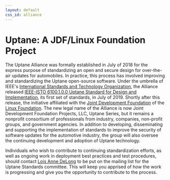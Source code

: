 ```yaml
---
layout: default
css_id: alliance
---
```


# Uptane: A JDF/Linux Foundation Project

The Uptane Alliance was formally established in July of 2018 for the express purpose of standardizing an open and secure design for over-the-air updates for automobiles. In practice, this process has involved improving and standardizing the Uptane open-source software. Under the umbrella of IEEE's [International Standards and Technology Organization](https://ieee-isto.org/), the Alliance released [IEEE-ISTO 6100.1.0.0 Uptane Standard for Design and Implementation](https://uptane.github.io/papers/ieee-isto-6100.1.0.0.uptane-standard.html), its first set of standards, in July of 2019\. Shortly after this release, the initiative affiliated with the [Joint Development Foundation](https://www.jointdevelopment.org/) of the [Linux Foundation](https://www.linuxfoundation.org/). The new legal name of the Alliance is now Joint Development Foundation Projects, LLC, Uptane Series, but it remains a nonprofit consortium of professionals from industry, companies, non-profit groups, and government agencies. In addition to developing, disseminating and supporting the implementation of standards to improve the security of software updates for the automotive industry, the group will also oversee the continuing development and adoption of Uptane technology.

Individuals who wish to contribute to continuing standardization efforts, as well as ongoing work in deployment best practices and test procedures, should contact [Lois Anne DeLong](mailto:lad278@nyu.edu) to be put on the mailing list for the Uptane Standards committee. This will keep you apprised of how the work is progressing and give you the opportunity to contribute to the process.

